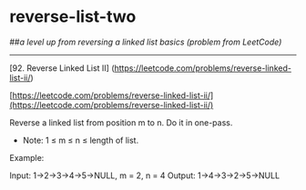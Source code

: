 # reverse-list-two
##*a level up from reversing a linked list basics (problem from LeetCode)*
___


[92. Reverse Linked List II] (https://leetcode.com/problems/reverse-linked-list-ii/)

[https://leetcode.com/problems/reverse-linked-list-ii/](https://leetcode.com/problems/reverse-linked-list-ii/)


Reverse a linked list from position m to n. Do it in one-pass.

- Note: 1 ≤ m ≤ n ≤ length of list.

Example:

Input: 1->2->3->4->5->NULL, m = 2, n = 4
Output: 1->4->3->2->5->NULL